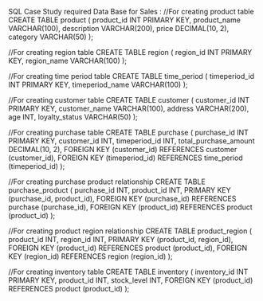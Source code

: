 SQL Case Study required Data Base for Sales :
//For creating product table
CREATE TABLE product (
  product_id INT PRIMARY KEY,
  product_name VARCHAR(100),
  description VARCHAR(200),
  price DECIMAL(10, 2),
  category VARCHAR(50)
);

//For creating region table
CREATE TABLE region (
  region_id INT PRIMARY KEY,
  region_name VARCHAR(100)
);

//For creating time period table
CREATE TABLE time_period (
  timeperiod_id INT PRIMARY KEY,
  timeperiod_name VARCHAR(100)
);

//For creating customer table
CREATE TABLE customer (
  customer_id INT PRIMARY KEY,
  customer_name VARCHAR(100),
  address VARCHAR(200),
  age INT,
  loyalty_status VARCHAR(50)
);

//For creating purchase table
CREATE TABLE purchase (
  purchase_id INT PRIMARY KEY,
  customer_id INT,
  timeperiod_id INT,
  total_purchase_amount DECIMAL(10, 2),
  FOREIGN KEY (customer_id) REFERENCES customer (customer_id),
  FOREIGN KEY (timeperiod_id) REFERENCES time_period (timeperiod_id)
);

//For creating purchase product relationship
CREATE TABLE purchase_product (
  purchase_id INT,
  product_id INT,
  PRIMARY KEY (purchase_id, product_id),
  FOREIGN KEY (purchase_id) REFERENCES purchase (purchase_id),
  FOREIGN KEY (product_id) REFERENCES product (product_id)
);

//For creating product region relationship
CREATE TABLE product_region (
  product_id INT,
  region_id INT,
  PRIMARY KEY (product_id, region_id),
  FOREIGN KEY (product_id) REFERENCES product (product_id),
  FOREIGN KEY (region_id) REFERENCES region (region_id)
);

//For creating inventory table
CREATE TABLE inventory (
  inventory_id INT PRIMARY KEY,
  product_id INT,
  stock_level INT,
  FOREIGN KEY (product_id) REFERENCES product (product_id)
);

